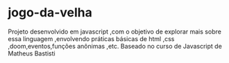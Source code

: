 # jogo-da-velha
Projeto desenvolvido em javascript ,com o objetivo de explorar mais sobre essa linguagem 
,envolvendo práticas básicas de html ,css ,doom,eventos,funções anônimas ,etc.
Baseado no curso de Javascript de Matheus Bastisti
